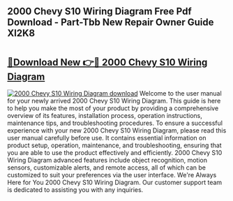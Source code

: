 ## 2000 Chevy S10 Wiring Diagram Free Pdf Download - Part-Tbb New Repair Owner Guide Xl2K8

# <h2><a href="http://dfry5zr.blite.top/?on=2000+Chevy+S10+Wiring+Diagram">🔗Download New 👉🔴 2000 Chevy S10 Wiring Diagram</a></h2>

[![2000 Chevy S10 Wiring Diagram download](https://i.imgur.com/lujVjoI.png)](http://dfry5zr.blite.top/?on=2000+Chevy+S10+Wiring+Diagram)
Welcome to the user manual for your newly arrived 2000 Chevy S10 Wiring Diagram. This guide is here to help you make the most of your product by providing a comprehensive overview of its features, installation process, operation instructions, maintenance tips, and troubleshooting procedures. To ensure a successful experience with your new 2000 Chevy S10 Wiring Diagram, please read this user manual carefully before use. It contains essential information on product setup, operation, maintenance, and troubleshooting, ensuring that you are able to use the product effectively and efficiently. 2000 Chevy S10 Wiring Diagram advanced features include object recognition, motion sensors, customizable alerts, and remote access, all of which can be customized to suit your preferences via the user interface. We're Always Here for You 2000 Chevy S10 Wiring Diagram. Our customer support team is dedicated to assisting you with any inquiries.
